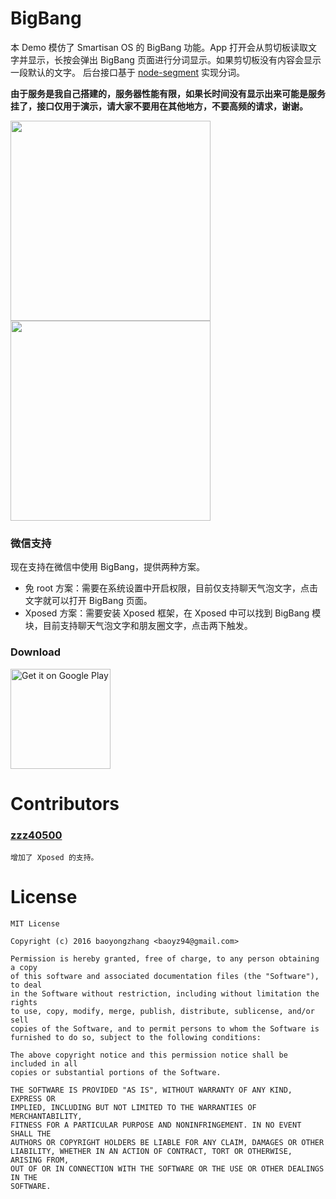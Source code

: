 # BigBang

本 Demo 模仿了 Smartisan OS 的 BigBang 功能。App 打开会从剪切板读取文字并显示，长按会弹出 BigBang 页面进行分词显示。如果剪切板没有内容会显示一段默认的文字。
后台接口基于 [node-segment](https://github.com/leizongmin/node-segment) 实现分词。

__由于服务是我自己搭建的，服务器性能有限，如果长时间没有显示出来可能是服务挂了，接口仅用于演示，请大家不要用在其他地方，不要高频的请求，谢谢。__

<img src="https://github.com/baoyongzhang/BigBang/blob/master/design/bigbang_demo.gif" width=320/>
<img src="https://github.com/baoyongzhang/BigBang/blob/master/design/gitbang_demo_wechat.gif" width=320/>

### 微信支持

现在支持在微信中使用 BigBang，提供两种方案。
* 免 root 方案：需要在系统设置中开启权限，目前仅支持聊天气泡文字，点击文字就可以打开 BigBang 页面。
* Xposed 方案：需要安装 Xposed 框架，在 Xposed 中可以找到 BigBang 模块，目前支持聊天气泡文字和朋友圈文字，点击两下触发。

### Download
<a href='https://play.google.com/store/apps/details?id=com.baoyz.bigbang&utm_source=global_co&utm_medium=prtnr&utm_content=Mar2515&utm_campaign=PartBadge&pcampaignid=MKT-Other-global-all-co-prtnr-py-PartBadge-Mar2515-1'><img alt='Get it on Google Play' width=160 src='https://play.google.com/intl/en_us/badges/images/generic/en_badge_web_generic.png'/></a>

# Contributors

### [zzz40500](https://github.com/zzz40500/)
```
增加了 Xposed 的支持。
```

# License

``` 
MIT License

Copyright (c) 2016 baoyongzhang <baoyz94@gmail.com>

Permission is hereby granted, free of charge, to any person obtaining a copy
of this software and associated documentation files (the "Software"), to deal
in the Software without restriction, including without limitation the rights
to use, copy, modify, merge, publish, distribute, sublicense, and/or sell
copies of the Software, and to permit persons to whom the Software is
furnished to do so, subject to the following conditions:

The above copyright notice and this permission notice shall be included in all
copies or substantial portions of the Software.

THE SOFTWARE IS PROVIDED "AS IS", WITHOUT WARRANTY OF ANY KIND, EXPRESS OR
IMPLIED, INCLUDING BUT NOT LIMITED TO THE WARRANTIES OF MERCHANTABILITY,
FITNESS FOR A PARTICULAR PURPOSE AND NONINFRINGEMENT. IN NO EVENT SHALL THE
AUTHORS OR COPYRIGHT HOLDERS BE LIABLE FOR ANY CLAIM, DAMAGES OR OTHER
LIABILITY, WHETHER IN AN ACTION OF CONTRACT, TORT OR OTHERWISE, ARISING FROM,
OUT OF OR IN CONNECTION WITH THE SOFTWARE OR THE USE OR OTHER DEALINGS IN THE
SOFTWARE.
```
